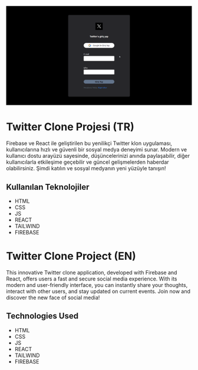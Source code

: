 <img src="./src/assets/animation.gif" alt="Twitter Clone">

# Twitter Clone Projesi (TR)

Firebase ve React ile geliştirilen bu yenilikçi Twitter klon uygulaması, kullanıcılarına hızlı ve güvenli bir sosyal medya deneyimi sunar. Modern ve kullanıcı dostu arayüzü sayesinde, düşüncelerinizi anında paylaşabilir, diğer kullanıcılarla etkileşime geçebilir ve güncel gelişmelerden haberdar olabilirsiniz. Şimdi katılın ve sosyal medyanın yeni yüzüyle tanışın!

## Kullanılan Teknolojiler

- HTML
- CSS
- JS
- REACT
- TAILWIND
- FIREBASE

# Twitter Clone Project (EN)

This innovative Twitter clone application, developed with Firebase and React, offers users a fast and secure social media experience. With its modern and user-friendly interface, you can instantly share your thoughts, interact with other users, and stay updated on current events. Join now and discover the new face of social media!

## Technologies Used

- HTML
- CSS
- JS
- REACT
- TAILWIND
- FIREBASE
